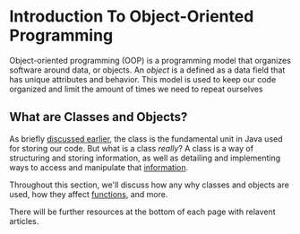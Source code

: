 # Introduction To Object-Oriented Programming

Object-oriented programming (OOP) is a programming model that organizes software around data, or objects. An *object* is a defined as a data field that has unique attributes and behavior. This model is used to keep our code organized and limit the amount of times we need to repeat ourselves

## What are Classes and Objects?

As briefly [discussed earlier](../Java-Fundamentals/course/Basic-Syntax.md), the class is the fundamental unit in Java used for storing our code. But what is a class *really*? A class is a way of structuring and storing information, as well as detailing and implementing ways to access and manipulate that [information](../Java-Fundamentals/course/Variables.md).

Throughout this section, we'll discuss how any why classes and objects are used, how they affect [functions](../Java-Fundamentals/course/Functions.md), and more.

There will be further resources at the bottom of each page with relavent articles.


